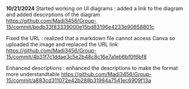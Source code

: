 **10/21/2024**
Started working on UI diagrams : added a link to the diagram and added descirptions of the diagram
https://github.com/Madi3456/Group-15/commit/bedb33f83339000e15bd83196e4233e90658801c 

Fixed the URL : realized that a markdown file cannot access Canva so uploaded the image and replaced the URL link
https://github.com/Madi3456/Group-15/commit/4b31f7c1ddae3c5e2b48c8c16e7a1eb6bf0f6bf8

Enhanced descriptions : enhanced the descriptions to make the format more understandtable 
https://github.com/Madi3456/Group-15/commit/a883cd311072e42b288b31984a7541ec6909f13a
